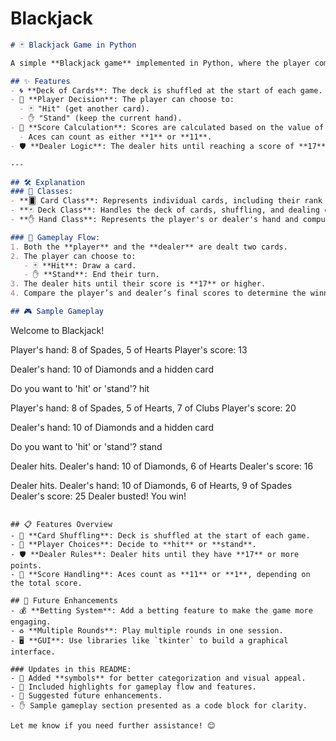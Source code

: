 # Blackjack

```markdown
# 🃏 Blackjack Game in Python

A simple **Blackjack game** implemented in Python, where the player competes against a virtual dealer. The game simulates basic rules, handles card decks, and provides player and dealer decision-making logic.

## ✨ Features
- 🌀 **Deck of Cards**: The deck is shuffled at the start of each game.
- 🎯 **Player Decision**: The player can choose to:
  - 🃏 "Hit" (get another card).
  - ✋ "Stand" (keep the current hand).
- 🔢 **Score Calculation**: Scores are calculated based on the value of the cards:
  - Aces can count as either **1** or **11**.
- 🛡️ **Dealer Logic**: The dealer hits until reaching a score of **17** or higher.

---

## 🛠️ Explanation
### 🎴 Classes:
- **🂠 Card Class**: Represents individual cards, including their rank and suit.
- **🃏 Deck Class**: Handles the deck of cards, shuffling, and dealing cards.
- **✋ Hand Class**: Represents the player's or dealer's hand and computes the total score, accounting for Aces that can be **1** or **11**.

### 🔄 Gameplay Flow:
1. Both the **player** and the **dealer** are dealt two cards.
2. The player can choose to:
   - 🃏 **Hit**: Draw a card.
   - ✋ **Stand**: End their turn.
3. The dealer hits until their score is **17** or higher.
4. Compare the player’s and dealer’s final scores to determine the winner.

## 🎮 Sample Gameplay
```
Welcome to Blackjack!

Player's hand: 8 of Spades, 5 of Hearts
Player's score: 13

Dealer's hand: 10 of Diamonds and a hidden card

Do you want to 'hit' or 'stand'? hit

Player's hand: 8 of Spades, 5 of Hearts, 7 of Clubs
Player's score: 20

Dealer's hand: 10 of Diamonds and a hidden card

Do you want to 'hit' or 'stand'? stand

Dealer hits.
Dealer's hand: 10 of Diamonds, 6 of Hearts
Dealer's score: 16

Dealer hits.
Dealer's hand: 10 of Diamonds, 6 of Hearts, 9 of Spades
Dealer's score: 25
Dealer busted! You win!
```

## 📋 Features Overview
- 🔄 **Card Shuffling**: Deck is shuffled at the start of each game.
- 🎯 **Player Choices**: Decide to **hit** or **stand**.
- 🛡️ **Dealer Rules**: Dealer hits until they have **17** or more points.
- 🔢 **Score Handling**: Aces count as **11** or **1**, depending on the total score.

## 🚀 Future Enhancements
- 💰 **Betting System**: Add a betting feature to make the game more engaging.
- ♻️ **Multiple Rounds**: Play multiple rounds in one session.
- 🖥️ **GUI**: Use libraries like `tkinter` to build a graphical interface.

### Updates in this README:
- 🎴 Added **symbols** for better categorization and visual appeal.
- 🔄 Included highlights for gameplay flow and features.
- 🚀 Suggested future enhancements.
- ✋ Sample gameplay section presented as a code block for clarity.

Let me know if you need further assistance! 😊
